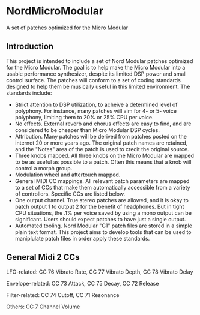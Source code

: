 # NordMicroModular
A set of patches optimized for the Micro Modular

## Introduction

This project is intended to include a set of Nord Modular patches optimized for the Micro Modular. The goal is to help make the Micro Modular into a usable performance synthesizer, despite its limited DSP power and small control surface. The patches will conform to a set of coding standards designed to help them be musically useful in this limited environment. The standards include:

 - Strict attention to DSP utilization, to acheive a determined level of polyphony. For instance, many patches will aim for 4- or 5- voice polyphony, limiting them to 20% or 25% CPU per voice.
 - No effects. External reverb and chorus effects are easy to find, and are considered to be cheaper than Micro Modular DSP cycles.
 - Attribution. Many patches will be derived from patches posted on the internet 20 or more years ago. The original patch names are retained, and the "Notes" area of the patch is used to credit the original source.
 - Three knobs mapped. All three knobs on the Micro Modular are mapped to be as useful as possible to a patch. Often this means that a knob will control a morph group.
 - Modulation wheel and aftertouch mapped.  
 - General MIDI CC mappings. All relevant patch parameters are mapped to a set of CCs that make them automatically accessible from a variety of controllers. Specific CCs are listed below.
 - One output channel. True stereo patches are allowed, and it is okay to patch output 1 to output 2 for the benefit of headphones. But in tight CPU situations, the .1% per voice saved by using a mono output can be significant. Users should expect patches to have just a single output.
 - Automated tooling. Nord Modular "G1" patch files are stored in a simple plain text format. This project aims to develop tools that can be used to maniplulate patch files in order apply these standards.

## General Midi 2 CCs

LFO-related:
CC 76 Vibrato Rate, CC 77 Vibrato Depth, CC 78 Vibrato Delay

Envelope-related:
CC 73 Attack, CC 75 Decay, CC 72 Release

Filter-related:
CC 74 Cutoff, CC 71 Resonance

Others:
CC 7 Channel Volume




